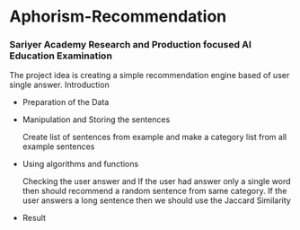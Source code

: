 # Aphorism-Recommendation


### Sariyer Academy Research and Production focused AI Education Examination

  The project idea is creating a simple recommendation engine based of user single answer.
 Introduction

* Preparation of the Data
* Manipulation and Storing the sentences
        
     Create list of sentences from example and make a category list from all example sentences
* Using algorithms and functions
        
     Checking the user answer and If the user had answer only a single word then should recommend a random                     sentence from same category. If the user answers a long sentence then we should use the Jaccard Similarity 
 * Result
